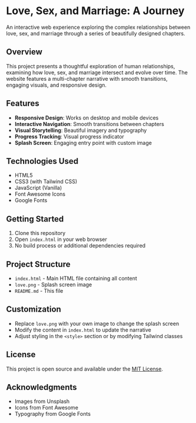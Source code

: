 # Love, Sex, and Marriage: A Journey

An interactive web experience exploring the complex relationships between love, sex, and marriage through a series of beautifully designed chapters.

## Overview

This project presents a thoughtful exploration of human relationships, examining how love, sex, and marriage intersect and evolve over time. The website features a multi-chapter narrative with smooth transitions, engaging visuals, and responsive design.

## Features

- **Responsive Design**: Works on desktop and mobile devices
- **Interactive Navigation**: Smooth transitions between chapters
- **Visual Storytelling**: Beautiful imagery and typography
- **Progress Tracking**: Visual progress indicator
- **Splash Screen**: Engaging entry point with custom image

## Technologies Used

- HTML5
- CSS3 (with Tailwind CSS)
- JavaScript (Vanilla)
- Font Awesome Icons
- Google Fonts

## Getting Started

1. Clone this repository
2. Open `index.html` in your web browser
3. No build process or additional dependencies required

## Project Structure

- `index.html` - Main HTML file containing all content
- `love.png` - Splash screen image
- `README.md` - This file

## Customization

- Replace `love.png` with your own image to change the splash screen
- Modify the content in `index.html` to update the narrative
- Adjust styling in the `<style>` section or by modifying Tailwind classes

## License

This project is open source and available under the [MIT License](LICENSE).

## Acknowledgments

- Images from Unsplash
- Icons from Font Awesome
- Typography from Google Fonts

